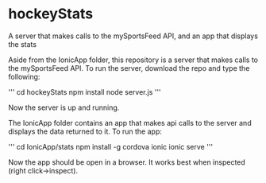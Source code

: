 # hockeyStats
A server that makes calls to the mySportsFeed API, and an app that displays the stats

Aside from the IonicApp folder, this repository is a server that makes calls to the mySportsFeed API. To run the server, download the repo and type the following: 

'''
cd hockeyStats
npm install
node server.js
'''

Now the server is up and running.

The IonicApp folder contains an app that makes api calls to the server and displays the data returned to it.  To run the app:

'''
cd IonicApp/stats
npm install -g cordova ionic
ionic serve
'''

Now the app should be open in a browser.  It works best when inspected (right click->inspect).
